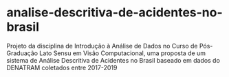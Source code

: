 # analise-descritiva-de-acidentes-no-brasil
Projeto da disciplina de Introdução à Análise de Dados no Curso de Pós-Graduação Lato Sensu em Visão Computacional, uma proposta de um sistema de Análise Descritiva de Acidentes no Brasil baseado em dados do DENATRAM coletados entre 2017-2019
